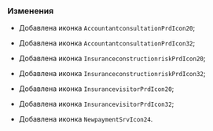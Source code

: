 ### Изменения

- Добавлена иконка `AccountantconsultationPrdIcon20`;
- Добавлена иконка `AccountantconsultationPrdIcon32`;
- Добавлена иконка `InsuranceconstructionriskPrdIcon20`;
- Добавлена иконка `InsuranceconstructionriskPrdIcon32`;
- Добавлена иконка `InsurancevisitorPrdIcon20`;
- Добавлена иконка `InsurancevisitorPrdIcon32`;

- Добавлена иконка `NewpaymentSrvIcon24`.
